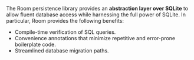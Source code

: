 The Room persistence library provides an **abstraction layer over SQLite** to allow fluent database access while harnessing the full power of SQLite. In particular, Room provides the following benefits:
- Compile-time verification of SQL queries.
- Convenience annotations that minimize repetitive and error-prone boilerplate code.
- Streamlined database migration paths.
